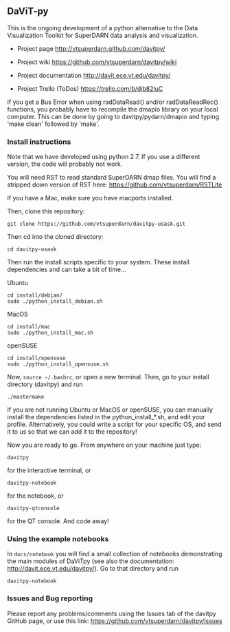## DaViT-py

This is the ongoing development of a python alternative to the Data Visualization Toolkit for SuperDARN data analysis and visualization.

* Project page
http://vtsuperdarn.github.com/davitpy/

* Project wiki
https://github.com/vtsuperdarn/davitpy/wiki

* Project documentation
http://davit.ece.vt.edu/davitpy/

* Project Trello (ToDos)
https://trello.com/b/djb82luC

If you get a Bus Error when using radDataRead() and/or radDataReadRec() functions, you probably have to recompile the dmapio library on your local computer.  This can be done by going to davitpy/pydarn/dmapio and typing 'make clean' followed by 'make'.

### Install instructions

Note that we have developed using python 2.7.  If you use a different version, the code will probably not work.

You will need RST to read standard SuperDARN dmap files. You will find a stripped down version of RST here: https://github.com/vtsuperdarn/RSTLite

If you have a Mac, make sure you have macports installed.

Then, clone this repository:

    git clone https://github.com/vtsuperdarn/davitpy-usask.git
    
Then cd into the cloned directory:

    cd davitpy-usask
    
Then run the install scripts specific to your system.  These install dependencies and can take a bit of time...

Ubuntu

    cd install/debian/
    sudo ./python_install_debian.sh
    
MacOS

    cd install/mac
    sudo ./python_install_mac.sh

openSUSE

    cd install/opensuse
    sudo ./python_install_opensuse.sh
    
Now, `source ~/.bashrc`, or open a new terminal.  Then, go to your install directory (davitpy) and run 
    
    ./mastermake
    
If you are not running Ubuntu or MacOS or openSUSE, you can manually install the dependencies listed in the python_install_*.sh, and edit your profile.  Alternatively, you could write a script for your specific OS, and send it to us so that we can add it to the repository!

Now you are ready to go. From anywhere on your machine just type:

    davitpy

for the interactive terminal, or 

    davitpy-notebook

for the notebook, or
 
    davitpy-qtconsole
    
for the QT console.
And code away!


### Using the example notebooks

In `docs/notebook` you will find a small collection of notebooks demonstrating the main modules of DaViTpy (see also the documentation: http://davit.ece.vt.edu/davitpy/).
Go to that directory and run

    davitpy-notebook


### Issues and Bug reporting

Please report any problems/comments using the Issues tab of the davitpy GitHub page, or use this link: https://github.com/vtsuperdarn/davitpy/issues

